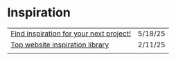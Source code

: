 # Inspiration

|                                                                                                                          |         |
| ------------------------------------------------------------------------------------------------------------------------ | ------- |
| [Find inspiration for your next project!](https://app.daily.dev/posts/find-inspiration-for-your-next-project--fduiihc6a) | 5/18/25 |
| [Top website inspiration library](https://app.daily.dev/posts/top-website-inspiration-library-ozbp56wra)                 | 2/11/25 |
|                                                                                                                          |         |

